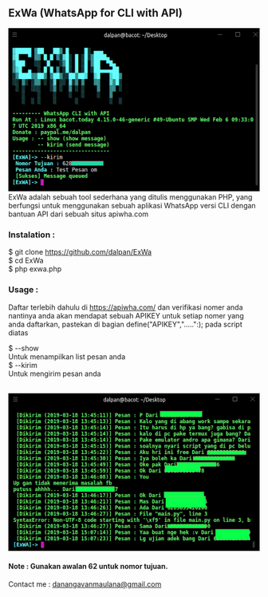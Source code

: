 ## ExWa (WhatsApp for CLI with API)
![Screenshoot](/screenshoot.png)
<br>
ExWa adalah sebuah tool sederhana yang ditulis menggunakan PHP, yang berfungsi untuk menggunakan sebuah aplikasi WhatsApp versi CLI dengan bantuan API dari sebuah situs apiwha.com
<br>
### Instalation :

$ git clone https://github.com/dalpan/ExWa <br>
$ cd ExWa <br>
$ php exwa.php <br>

### Usage :

Daftar terlebih dahulu di https://apiwha.com/ dan verifikasi nomer anda nantinya anda akan mendapat sebuah APIKEY untuk setiap nomer yang anda daftarkan, pastekan di bagian define("APIKEY",".....":); pada script diatas

$ --show <br>
  Untuk menampilkan list pesan anda <br>
$ --kirim <br>
  Untuk mengirim pesan anda<br><br>
  
![Screenshoot](/screenshoot2.png)

####  Note : Gunakan awalan 62 untuk nomor tujuan.

Contact me : danangavanmaulana@gmail.com
